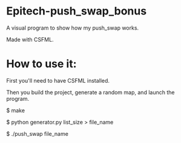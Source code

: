 # Epitech-push_swap_bonus
A visual program to show how my push_swap works.

Made with CSFML.

# How to use it:

First you'll need to have CSFML installed.

Then you build the project, generate a random map, and launch the program.

$ make

$ python generator.py list_size > file_name

$ ./push_swap file_name
